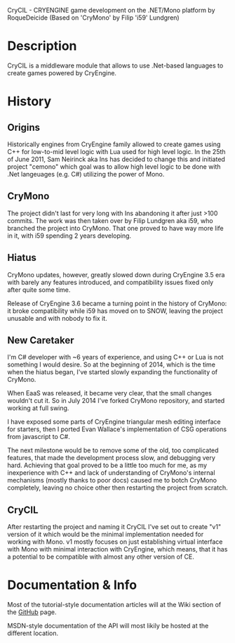 CryCIL - CRYENGINE game development on the .NET/Mono platform
	by RoqueDeicide (Based on 'CryMono' by Filip 'i59' Lundgren)

# Description
CryCIL is a middleware module that allows to use .Net-based languages to create games powered by CryEngine.
# History
## Origins
Historically engines from CryEngine family allowed to create games using C++ for low-to-mid level logic with Lua used for high level logic. In the 25th of June 2011, Sam Neirinck aka Ins has decided to change this and initiated project "cemono" which goal was to allow high level logic to be done with .Net langeuages (e.g. C#) utilizing the power of Mono.
## CryMono
The project didn't last for very long with Ins abandoning it after just &gt;100 commits. The work was then taken over by Filip Lundgren aka i59, who branched the project into CryMono. That one proved to have way more life in it, with i59 spending 2 years developing.
## Hiatus
CryMono updates, however, greatly slowed down during CryEngine 3.5 era with barely any features introduced, and compatibility issues fixed only after quite some time.

Release of CryEngine 3.6 became a turning point in the history of CryMono: it broke compatibility while i59 has moved on to SNOW, leaving the project unusable and with nobody to fix it.
## New Caretaker
I'm C# developer with ~6 years of experience, and using C++ or Lua is not something I would desire. So at the beginning of 2014, which is the time when the hiatus began, I've started slowly expanding the functionality of CryMono.

When EaaS was released, it became very clear, that the small changes wouldn't cut it. So in July 2014 I've forked CryMono repository, and started working at full swing.

I have exposed some parts of CryEngine triangular mesh editing interface for starters, then I ported Evan Wallace's implementation of CSG operations from javascript to C#.

The next milestone would be to remove some of the old, too complicated features, that made the development process slow, and debugging very hard. Achieving that goal proved to be a little too much for me, as my inexperience with C++ and lack of understanding of CryMono's internal mechanisms (mostly thanks to poor docs) caused me to botch CryMono completely, leaving no choice other then restarting the project from scratch.
## CryCIL
After restarting the project and naming it CryCIL I've set out to create "v1" version of it which would be the minimal implementation needed for working with Mono. v1 mostly focuses on just establishing virtual interface with Mono with minimal interaction with CryEngine, which means, that it has a potential to be compatible with almost any other version of CE.
# Documentation & Info
Most of the tutorial-style documentation articles will at the Wiki section of the <a href="https://github.com/RoqueDeicide/CryCIL/">GitHub</a> page.

MSDN-style documentation of the API will most likily be hosted at the different location.
